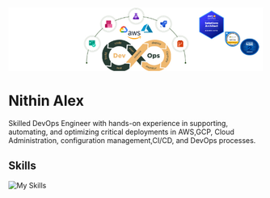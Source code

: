 ![Design and Development](https://github.com/night-pilot/night-pilot/blob/main/Untitled-1.jpg)

# Nithin Alex
Skilled DevOps Engineer with hands-on experience in supporting, automating, and optimizing critical deployments in AWS,GCP, Cloud Administration, configuration management,CI/CD, and DevOps processes.
## Skills

![My Skills](https://skillicons.dev/icons?i=aws,gcp,azure,jenkins,git,kubernetes,Docker,&perline=6)




